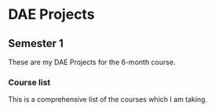 # DAE Projects

## Semester 1

These are my DAE Projects for the 6-month course.

### Course list

This is a comprehensive list of the courses which I am taking.